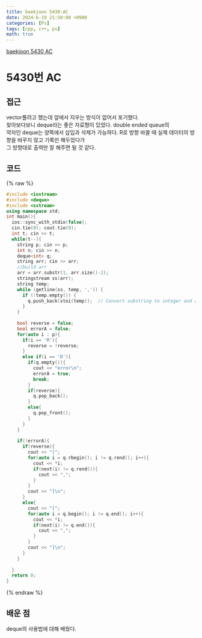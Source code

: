 ```yaml
---
title: baekjoon 5430:AC
date: 2024-6-19 21:50:00 +0900
categories: [Ps]
tags: [cpp, c++, ps]
math: true
---
```


[baekjoon 5430 AC](https://www.acmicpc.net/problem/5430)

# 5430번 AC

## 접근
vector풀려고 했는데 앞에서 지우는 방식이 없어서 포기했다.  
찾아보다보니 deque라는 좋은 자료형이 있었다. double ended queue의  
약자인 deque는 양쪽에서 삽입과 삭제가 가능하다. 
R로 방향 바꿀 때 실제 데이터의 방향을 바꾸지 않고 기록만 해두었다가  
그 방향대로 출력만 잘 해주면 될 것 같다.

## 코드
{% raw %}
```cpp
#include <iostream>
#include <deque>
#include <sstream>
using namespace std;
int main(){
  ios::sync_with_stdio(false);
  cin.tie(0); cout.tie(0);
  int t; cin >> t;
  while(t--){
    string p; cin >> p;
    int n; cin >> n;
    deque<int> q;
    string arr; cin >> arr;
    //build arr
    arr = arr.substr(1, arr.size()-2);
    stringstream ss(arr);
    string temp;
    while (getline(ss, temp, ',')) {
      if (!temp.empty()) {
        q.push_back(stoi(temp));  // Convert substring to integer and add to vector
      }
    }
    
    bool reverse = false;
    bool errorA = false;
    for(auto i : p){
      if(i == 'R'){
        reverse = !reverse;
      }
      else if(i == 'D'){
        if(q.empty()){
          cout << "error\n";
          errorA = true;
          break;
        }
        if(reverse){
          q.pop_back();
        }
        else{
          q.pop_front();
        }
      }
    }
    
    if(!errorA){
      if(reverse){
        cout << "[";
        for(auto i = q.rbegin(); i != q.rend(); i++){
          cout << *i;
          if(next(i) != q.rend()){
            cout << ",";
          }
        }
        cout << "]\n";
      }
      else{
        cout << "[";
        for(auto i = q.begin(); i != q.end(); i++){
          cout << *i;
          if(next(i) != q.end()){
            cout << ",";
          }
        }
        cout << "]\n";
      }
    }
    
  }
  return 0;
}
```
{% endraw %}
 

## 배운 점
deque의 사용법에 대해 배웠다.



